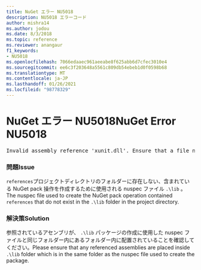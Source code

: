 ```yaml
---
title: NuGet エラー NU5018
description: NU5018 エラーコード
author: mishra14
ms.author: jodou
ms.date: 8/3/2018
ms.topic: reference
ms.reviewer: anangaur
f1_keywords:
- NU5018
ms.openlocfilehash: 7066edaaec961aeeabe8f625abb6d7cfec3010e4
ms.sourcegitcommit: ee6c3f203648a5561c809db54ebeb1d0f0598b68
ms.translationtype: MT
ms.contentlocale: ja-JP
ms.lasthandoff: 01/26/2021
ms.locfileid: "98778329"
---
```

# <a name="nuget-error-nu5018"></a><span data-ttu-id="ca6a9-103">NuGet エラー NU5018</span><span class="sxs-lookup"><span data-stu-id="ca6a9-103">NuGet Error NU5018</span></span>
<pre>Invalid assembly reference 'xunit.dll'. Ensure that a file named 'xunit.dll' exists in the lib directory.</pre>

### <a name="issue"></a><span data-ttu-id="ca6a9-104">問題</span><span class="sxs-lookup"><span data-stu-id="ca6a9-104">Issue</span></span>

<span data-ttu-id="ca6a9-105">`references`プロジェクトディレクトリのフォルダーに存在しない、含まれている NuGet pack 操作を作成するために使用される nuspec ファイル `.\lib` 。</span><span class="sxs-lookup"><span data-stu-id="ca6a9-105">The nuspec file used to create the NuGet pack operation contained `references` that do not exist in the `.\lib` folder in the project directory.</span></span>


### <a name="solution"></a><span data-ttu-id="ca6a9-106">解決策</span><span class="sxs-lookup"><span data-stu-id="ca6a9-106">Solution</span></span>

<span data-ttu-id="ca6a9-107">参照されているアセンブリが、 `.\lib` パッケージの作成に使用した nuspec ファイルと同じフォルダー内にあるフォルダー内に配置されていることを確認してください。</span><span class="sxs-lookup"><span data-stu-id="ca6a9-107">Please ensure that any referenced assemblies are placed inside `.\lib` folder which is in the same folder as the nuspec file used to create the package.</span></span>

